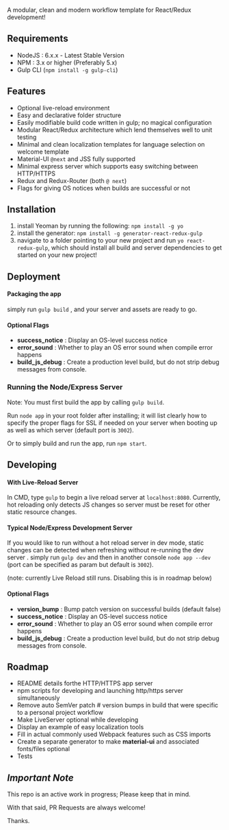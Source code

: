 A modular, clean and modern workflow template for React/Redux development!

## Requirements ##
* NodeJS : 6.x.x - Latest Stable Version
* NPM : 3.x or higher (Preferably 5.x)
* Gulp CLI (`npm install -g gulp-cli`)

## Features ##

- Optional live-reload environment
- Easy and declarative folder structure 
- Easily modifiable build code written in gulp; no magical configuration
- Modular React/Redux architecture which lend themselves well to unit testing
- Minimal and clean localization templates  for language selection on welcome template
- Material-UI `@next` and JSS fully supported
- Minimal express server which supports easy switching between HTTP/HTTPS
- Redux and Redux-Router (both `@ next`)
- Flags for giving OS notices when builds are successful or not


## Installation ##

1) install Yeoman by running the following: `npm install -g yo`
2) install the generator: `npm install -g generator-react-redux-gulp`
3) navigate to a folder pointing to your new project and run `yo react-redux-gulp`, which should install all build and server dependencies to get started on your new project!

## Deployment ##

#### Packaging the app ###
simply run `gulp build` , and your server and assets are ready to go.

#### Optional Flags ###
- **success_notice**  : Display an OS-level success notice
- **error_sound** : Whether to play an OS error sound when compile error happens
- **build_js_debug** : Create a production level build, but do not strip debug messages from console.

### Running the Node/Express Server ###


Note: You must first build the app by calling `gulp build`.

Run `node app` in your root folder after installing; it will list clearly 
how to specify the proper flags for SSL if needed on your server when
booting up as well as which server (default port is `3002`).

Or to simply build and run the app, run `npm start`.

## Developing

#### With Live-Reload Server ###

In CMD, type `gulp` to begin a live reload server at `localhost:8080`. 
Currently, hot reloading only detects JS changes so server must be reset for other static resource changes.

#### Typical Node/Express Development Server ###

If you would like to run without a hot reload server in dev mode, static changes can be detected when refreshing
without re-running the dev server . simply run `gulp dev` and then in another console `node app --dev` 
(port can be specified as param but default is `3002`).

(note: currently Live Reload still runs. Disabling this is in roadmap below)

#### Optional Flags ###

- **version_bump** : Bump patch version on successful builds (default false)
- **success_notice**  : Display an OS-level success notice
- **error_sound** : Whether to play an OS error sound when compile error happens
- **build_js_debug** : Create a production level build, but do not strip debug messages from console.


## Roadmap ##

- README details forthe HTTP/HTTPS app server
- npm scripts for developing and launching http/https server simultaneously
- Remove auto SemVer patch # version bumps in build that were specific to a personal project workflow
- Make LiveServer optional while developing
- Display an example of easy localization tools
- Fill in actual commonly used Webpack features such as CSS imports
- Create a separate generator to make **material-ui** and associated fonts/files optional
- Tests


## *Important Note* ##
This repo is an active work in progress; Please keep that in mind.

With that said, PR Requests are always welcome! 

Thanks.